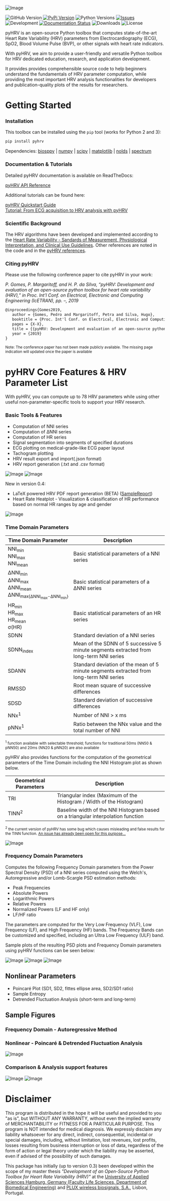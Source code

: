 ![Image](./SampleFigures/pyhrv.png)

![GitHub Version](https://img.shields.io/badge/GitHub-v.0.4.0-orange.svg)
[![PyPi Version](https://img.shields.io/pypi/v/pyhrv.svg)](https://pypi.org/project/pyhrv/)
![Python Versions](https://img.shields.io/pypi/pyversions/pyhrv.svg)
[![Issues](https://img.shields.io/github/issues/PGomes92/pyhrv.svg)](https://github.com/PGomes92/pyhrv/issues)
![Development](https://img.shields.io/badge/development-active-green.svg)
[![Documentation Status](https://readthedocs.org/projects/pyhrv/badge/?version=latest)](https://pyhrv.readthedocs.io/en/latest/)
![Downloads](https://img.shields.io/pypi/dm/pyhrv.svg)
![License](https://img.shields.io/pypi/l/pyhrv.svg)

pyHRV is an open-source Python toolbox that computes state-of-the-art Heart Rate Variability (HRV) parameters from Electrocardiography (ECG), SpO2, Blood Volume Pulse (BVP), or other signals with heart rate indicators.

With pyHRV, we aim to provide a user-friendly and versatile Python toolbox for HRV dedicated education, research, and application development.

It provides provides comprehensible source code to help beginners understand the fundamentals of HRV parameter computation, while providing the most important HRV analysis functionalities for developers and publication-quality plots of the results for researchers.
# Getting Started

### Installation
This toolbox can be installed using the ```pip``` tool (works for Python 2 and 3):

```python
pip install pyhrv
```

Dependencies: [biosppy](https://github.com/PIA-Group/BioSPPy) | [numpy](http://www.numpy.org) | [scipy](http://scipy.org) | [matplotlib](https://matplotlib.org) | [nolds](https://github.com/CSchoel/nolds) | [spectrum](https://github.com/cokelaer/spectrum)

### Documentation & Tutorials
Detailed pyHRV documentation is available on ReadTheDocs:

[pyHRV API Reference](https://pyhrv.readthedocs.io)

Additional tutorials can be found here:

[pyHRV Quickstart Guide](./pyhrv/README.md)<br>
[Tutorial: From ECG acquisition to HRV analysis with pyHRV](https://pyhrv.readthedocs.io/en/latest/_pages/tutorials.html)

### Scientific Background
The HRV algorithms have been developed and implemented according to the [Heart Rate Variability - Sandards of 
Measurement, Physiological Interpretation, and Clinical Use Guidelines](https://www.ahajournals.org/doi/full/10.1161/01.CIR.93.5.1043). Other references are noted in the code and in the [pyHRV references](./pyhrv/references.txt).

### Citing pyHRV
Please use the following conference paper to cite pyHRV in your work:

*P. Gomes, P. Margaritoff, and H. P. da Silva, “pyHRV: Development and evaluation of an open-source python toolbox for
 heart rate variability (HRV),” in Proc. Int’l Conf. on Electrical, Electronic and Computing Engineering (IcETRAN), pp. –, 2019*

```latex
@inproceedings{Gomes2019,
   author = {Gomes, Pedro and Margaritoff, Petra and Silva, Hugo},
   booktitle = {Proc. Int'l Conf. on Electrical, Electronic and Computing Engineering (IcETRAN)},
   pages = {X-X},
   title = {{pyHRV: Development and evaluation of an open-source python toolbox for heart rate variability (HRV)}},
   year = {2019}
}
```
<sup>Note: The conference paper has not been made publicly available. The missing page indication will updated once 
the paper is available</sup>

# pyHRV Core Features & HRV Parameter List

With pyHRV, you can compute up to 78 HRV parameters while using other useful non-parameter-specific tools to support 
your HRV research.

### Basic Tools & Features

- Computation of NNI series
- Computation of ∆NNI series
- Computation of HR series
- Signal segmentation into segments of specified durations
- ECG plotting on medical-grade-like ECG paper layout
- Tachogram plotting
- HRV result export and import(.json format)
- HRV report generation (.txt and .csv format)

![Image](./SampleFigures/SampleECG.png)
![Image](./SampleFigures/SampleTachogram.png)

New in version 0.4:
- LaTeX powered HRV PDF report generation (BETA) ([SampleReport](./SampleFigures/SampleReport.pdf))
- Heart Rate Heatplot - Visualization & classification of HR performance based on normal HR ranges by age and gender

![Image](./SampleFigures/SampleHRHeatplot.png)

### Time Domain Parameters

|  Time Domain Parameter     		         |  Description |
|  ---                     |  ---         |
|  NNI<sub>min</sub><br>NNI<sub>max</sub><br>NNI<sub>mean</sub> | Basic statistical parameters of a NNI series  |
|  ΔNNI<sub>min</sub><br>ΔNNI<sub>max</sub><br>ΔNNI<sub>mean</sub><br>ΔNNI<sub>max{ΔNNI<sub>max</sub>-ΔNNI<sub>min</sub>}</sub> | Basic statistical parameters of a ΔNNI series |
|  HR<sub>min</sub><br>HR<sub>max</sub><br>HR<sub>mean</sub><br>σ(HR) | Basic statistical parameters of an HR series |
|  SDNN                    |  Standard deviation of a NNI series  |
|  SDNN<sub>index</sub>    |  Mean of the SDNN of 5 successive 5 minute segments extracted from long-term NNI series |
|  SDANN                   |  Standard deviation of the mean of 5 minute segments extracted from long-term NNI series |
|  RMSSD                   |  Root mean square of successive differences   |
|  SDSD                    |  Standard deviation of successive differences |
|  NNx<sup>1</sup>         |  Number of NNI > x ms |
|  pNNx<sup>1</sup>        |  Ratio between the NNx value and the total number of NNI |
<sup><sup>1</sup> function available with selectable threshold; functions for traditional 50ms (NN50 & pNN50) and 
20ms 
(NN20 & pNN20) are also available</sup>

pyHRV also provides functions for the computation of the geometrical parameters of the Time Domain including the 
NNI Histogram plot as shown below.

|  Geometrical Parameters  |  Description       |
|  ---                     |  ---               |
|  TRI                     |  Triangular index  (Maximum of the Histogram / Width of the Histogram)|
|  TINN<sup>2</sup>        |  Baseline width of the NNI Histogram based on a triangular interpolation function |

<sup><sup>2</sup> the current version of pyHRV has some bug which causes misleading and false results for the TINN 
function. [An issue has already been open for this purpose...](https://github.com/PGomes92/pyhrv/issues/5)

![Image](./SampleFigures/SampleHistogram.png)


### Frequency Domain Parameters
Computes the following Frequency Domain parameters from the Power Spectral Density (PSD) of a NNI series computed 
using the Welch's, Autoregressive and/or Lomb-Scargle PSD estimation methods:

- Peak Frequencies
- Absolute Powers
- Logarithmic Powers
- Relative Powers
- Normalized Powers (LF and HF only)
- LF/HF ratio

The parameters are computed for the Very Low Frequency (VLF), Low Frequency (LF), and High Frequency (HF) bands. The 
Frequency Bands can be customized and specified, including an Ultra Low Frequency (ULF) band.

Sample plots of the resulting PSD plots and Frequency Domain parameters using pyHRV functions can be seen below:

![Image](./SampleFigures/SampleWelch.png)
![Image](./SampleFigures/SampleAR.png)
![Image](./SampleFigures/SampleLomb.png)

## Nonlinear Parameters
- Poincaré Plot (SD1, SD2, fittes ellipse area, SD2/SD1 ratio)
- Sample Entropy
- Detrended Fluctuation Analysis (short-term and long-term)


## Sample Figures

### Frequency Domain - Autoregressive Method

### Nonlinear - Poincaré & Detrended Fluctuation Analysis
![Image](./SampleFigures/SampleNonlinear.png)

### Comparison & Analysis support features
![Image](./SampleFigures/SampleRadarChart8.png)
![Image](./SampleFigures/SampleRadarChart5.png)

# Disclaimer
This program is distributed in the hope it will be useful and provided to you "as is", but WITHOUT ANY WARRANTY, without even the implied warranty of MERCHANTABILITY or FITNESS FOR A PARTICULAR PURPOSE. This program is NOT intended for medical diagnosis. We expressly disclaim any liability whatsoever for any direct, indirect, consequential, incidental or special damages, including, without limitation, lost revenues, lost profits, losses resulting from business interruption or loss of data, regardless of the form of action or legal theory under which the liability may be asserted, even if advised of the possibility of such damages.


This package has initially (up to version 0.3) been developed within the scope of my master thesis _"Development of an 
Open-Source Python Toolbox for Heart Rate Variability (HRV)"_ at the [University of Applied Sciences Hamburg, Germany (Faculty Life Sciences, Department of Biomedical Engineering)](https://www.haw-hamburg.de/fakultaeten-und-departments/ls/studium-und-lehre/master-studiengaenge/mbme.html) and [PLUX wireless biosignals, S.A.](http://www.plux.info), Lisbon, Portugal.